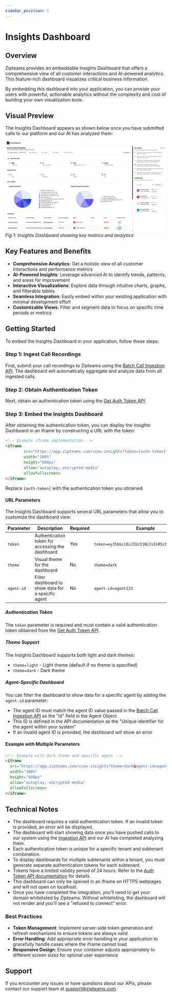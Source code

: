 ```yaml
---
sidebar_position: 1
---
```


# Insights Dashboard

## Overview

Zipteams provides an embeddable Insights Dashboard that offers a comprehensive view of all customer interactions and AI-powered analytics. This feature-rich dashboard visualizes critical business information.

By embedding this dashboard into your application, you can provide your users with powerful, actionable analytics without the complexity and cost of building your own visualization tools.

## Visual Preview

The Insights Dashboard appears as shown below once you have submitted calls to our platform and our AI has analyzed them:

![Insights Dashboard Overview](img.png)
*Fig 1: Insights Dashboard showing key metrics and analytics*

## Key Features and Benefits

- **Comprehensive Analytics**: Get a holistic view of all customer interactions and performance metrics
- **AI-Powered Insights**: Leverage advanced AI to identify trends, patterns, and areas for improvement
- **Interactive Visualizations**: Explore data through intuitive charts, graphs, and filterable tables
- **Seamless Integration**: Easily embed within your existing application with minimal development effort
- **Customizable Views**: Filter and segment data to focus on specific time periods or metrics

## Getting Started

To embed the Insights Dashboard in your application, follow these steps:

### Step 1: Ingest Call Recordings

First, submit your call recordings to Zipteams using the [Batch Call Ingestion API](./../partner-api/batch-call-ingestion.md). The dashboard will automatically aggregate and analyze data from all ingested calls.

### Step 2: Obtain Authentication Token

Next, obtain an authentication token using the [Get Auth Token API](./auth-token.md):

### Step 3: Embed the Insights Dashboard

After obtaining the authentication token, you can display the Insights Dashboard in an iframe by constructing a URL with the token:

```html
<!-- Example iframe implementation -->
<iframe
        src="https://app.zipteams.com/view-insights?token={auth-token}"
        width="100%"
        height="800px"
        allow="autoplay; encrypted-media"
        allowfullscreen>
</iframe>
```

Replace `{auth-token}` with the authentication token you obtained.

#### URL Parameters

The Insights Dashboard supports several URL parameters that allow you to customize the dashboard view:

| Parameter | Description | Required | Example |
|-----------|-------------|----------|---------|
| `token` | Authentication token for accessing the dashboard | Yes | `token=eyJhbGciOiJIUzI1NiIsInR5cCI6IkpXVCJ9...` |
| `theme` | Visual theme for the dashboard | No | `theme=dark` |
| `agent-id` | Filter dashboard to show data for a specific agent | No | `agent-id=agent123` |

##### Authentication Token

The `token` parameter is required and must contain a valid authentication token obtained from the [Get Auth Token API](./auth-token.md).

##### Theme Support

The Insights Dashboard supports both light and dark themes:

- `theme=light` - Light theme (default if no theme is specified)
- `theme=dark` - Dark theme

##### Agent-Specific Dashboard

You can filter the dashboard to show data for a specific agent by adding the `agent-id` parameter:

- The agent ID must match the agent ID value passed in the [Batch Call Ingestion API](./../partner-api/batch-call-ingestion.md#agent-object) as the "id" field in the Agent Object
- This ID is defined in the API documentation as the "Unique identifier for the agent within your system"
- If an invalid agent ID is provided, the dashboard will show an error

#### Example with Multiple Parameters

```html
<!-- Example with dark theme and specific agent -->
<iframe
  src="https://app.zipteams.com/view-insights?theme=dark&agent-id=agent123&token={auth-token}"
  width="100%"
  height="800px"
  allow="autoplay; encrypted-media"
  allowfullscreen>
</iframe>
```

## Technical Notes

- The dashboard requires a valid authentication token. If an invalid token is provided, an error will be displayed.
- The dashboard will start showing data once you have pushed calls to our system using the [Ingestion API](./../partner-api/batch-call-ingestion.md) and our AI has completed analyzing them.
- Each authentication token is unique for a specific tenant and subtenant combination.
- To display dashboards for multiple subtenants within a tenant, you must generate separate authentication tokens for each subtenant.
- Tokens have a limited validity period of 24 hours. Refer to the [Auth Token API documentation](./auth-token.md#technical-notes) for details.
- This dashboard can only be opened in an iframe on HTTPS webpages and will not open on localhost.
- Once you have completed the integration, you'll need to get your domain whitelisted by Zipteams. Without whitelisting, the dashboard will not render and you'll see a "refused to connect" error.

### Best Practices

- **Token Management**: Implement server-side token generation and refresh mechanisms to ensure tokens are always valid
- **Error Handling**: Add appropriate error handling in your application to gracefully handle cases where the iframe cannot load
- **Responsive Design**: Ensure your container adjusts appropriately to different screen sizes for optimal user experience

## Support
If you encounter any issues or have questions about our APIs, please contact our support team at [support@zipteams.com](mailto:support@zipteams.com).
